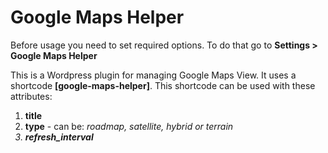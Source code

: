# Google Maps Helper
<p>Before usage you need to set required options. To do that go to <b>Settings > Google Maps Helper</b></p>
<p>This is a Wordpress plugin for managing Google Maps View.
It uses a shortcode <b>[google-maps-helper]</b>. This shortcode can be used with these attributes:</p> 
<ol>
  <li><b>title</b></li>
  <li><b>type</b> - can be: <i>roadmap<i>, <i>satellite</i>, <i>hybrid</i> or <i>terrain</i></li>
  <li><b>refresh_interval</li>
  </ol>  
